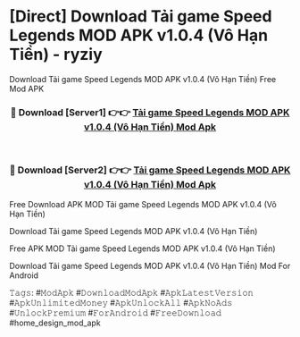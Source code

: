 # [Direct] Download Tải game Speed Legends MOD APK v1.0.4 (Vô Hạn Tiền) - ryziy
Download Tải game Speed Legends MOD APK v1.0.4 (Vô Hạn Tiền) Free Mod APK

<div align="center">
<h3>🔴 Download [Server1] 👉👉 <a href="https://apk-comot.site?title=Tải_game_Speed_Legends_MOD_APK_v1.0.4_(Vô_Hạn_Tiền)">Tải game Speed Legends MOD APK v1.0.4 (Vô Hạn Tiền) Mod Apk</a></h3><br>

<h3>🔴 Download [Server2] 👉👉 <a href="https://apk-comot.site?title=Tải_game_Speed_Legends_MOD_APK_v1.0.4_(Vô_Hạn_Tiền)">Tải game Speed Legends MOD APK v1.0.4 (Vô Hạn Tiền) Mod Apk</a></h3>
</div>


Free Download APK MOD Tải game Speed Legends MOD APK v1.0.4 (Vô Hạn Tiền)

Download Tải game Speed Legends MOD APK v1.0.4 (Vô Hạn Tiền) 

Free APK MOD Tải game Speed Legends MOD APK v1.0.4 (Vô Hạn Tiền) 

Download Tải game Speed Legends MOD APK v1.0.4 (Vô Hạn Tiền) Mod For Android

𝚃𝚊𝚐𝚜: #𝙼𝚘𝚍𝙰𝚙𝚔 #𝙳𝚘𝚠𝚗𝚕𝚘𝚊𝚍𝙼𝚘𝚍𝙰𝚙𝚔 #𝙰𝚙𝚔𝙻𝚊𝚝𝚎𝚜𝚝𝚅𝚎𝚛𝚜𝚒𝚘𝚗 #𝙰𝚙𝚔𝚄𝚗𝚕𝚒𝚖𝚒𝚝𝚎𝚍𝙼𝚘𝚗𝚎𝚢 #𝙰𝚙𝚔𝚄𝚗𝚕𝚘𝚌𝚔𝙰𝚕𝚕 #𝙰𝚙𝚔𝙽𝚘𝙰𝚍𝚜 #𝚄𝚗𝚕𝚘𝚌𝚔𝙿𝚛𝚎𝚖𝚒𝚞𝚖 #𝙵𝚘𝚛𝙰𝚗𝚍𝚛𝚘𝚒𝚍 #𝙵𝚛𝚎𝚎𝙳𝚘𝚠𝚗𝚕𝚘𝚊𝚍 #home_design_mod_apk